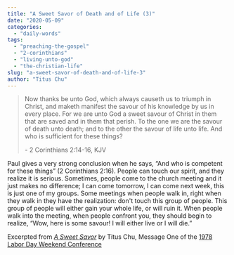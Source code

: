 ```yaml
---
title: "A Sweet Savor of Death and of Life (3)"
date: "2020-05-09"
categories: 
  - "daily-words"
tags: 
  - "preaching-the-gospel"
  - "2-corinthians"
  - "living-unto-god"
  - "the-christian-life"
slug: "a-sweet-savor-of-death-and-of-life-3"
author: "Titus Chu"
---
```


> Now thanks be unto God, which always causeth us to triumph in Christ, and maketh manifest the savour of his knowledge by us in every place. For we are unto God a sweet savour of Christ in them that are saved and in them that perish. To the one we are the savour of death unto death; and to the other the savour of life unto life. And who is sufficient for these things?
> 
> \- 2 Corinthians 2:14-16, KJV

Paul gives a very strong conclusion when he says, “And who is competent for these things” (2 Corinthians 2:16). People can touch our spirit, and they realize it is serious. Sometimes, people come to the church meeting and it just makes no difference; I can come tomorrow, I can come next week, this is just one of my groups. Some meetings when people walk in, right when they walk in they have the realization: don't touch this group of people. This group of people will either gain your whole life, or will ruin it. When people walk into the meeting, when people confront you, they should begin to realize, “Wow, here is some savour! I will either live or I will die.”

Excerpted from _[A Sweet Savor](https://www.asweetsavor.org/a-sweet-savor/)_ by Titus Chu, Message One of the [1978 Labor Day Weekend Conference](https://www.asweetsavor.org/1978-labor-day-weekend-conference/)
